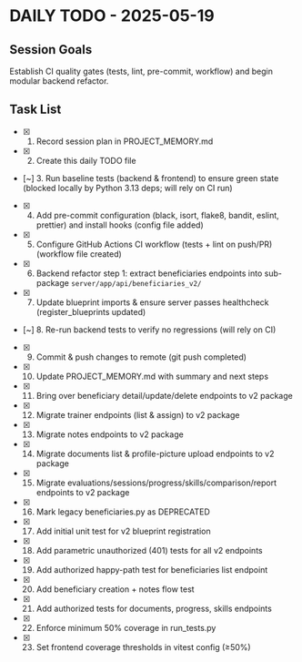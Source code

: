 # DAILY TODO - 2025-05-19

## Session Goals
Establish CI quality gates (tests, lint, pre-commit, workflow) and begin modular backend refactor.

## Task List
- [x] 1. Record session plan in PROJECT_MEMORY.md
- [x] 2. Create this daily TODO file
- [~] 3. Run baseline tests (backend & frontend) to ensure green state (blocked locally by Python 3.13 deps; will rely on CI run)
- [x] 4. Add pre-commit configuration (black, isort, flake8, bandit, eslint, prettier) and install hooks (config file added)
- [x] 5. Configure GitHub Actions CI workflow (tests + lint on push/PR) (workflow file created)
- [x] 6. Backend refactor step 1: extract beneficiaries endpoints into sub-package `server/app/api/beneficiaries_v2/`
- [x] 7. Update blueprint imports & ensure server passes healthcheck (register_blueprints updated)
- [~] 8. Re-run backend tests to verify no regressions (will rely on CI)
- [x] 9. Commit & push changes to remote (git push completed)
- [x] 10. Update PROJECT_MEMORY.md with summary and next steps
- [x] 11. Bring over beneficiary detail/update/delete endpoints to v2 package
- [x] 12. Migrate trainer endpoints (list & assign) to v2 package
- [x] 13. Migrate notes endpoints to v2 package
- [x] 14. Migrate documents list & profile-picture upload endpoints to v2 package
- [x] 15. Migrate evaluations/sessions/progress/skills/comparison/report endpoints to v2 package
- [x] 16. Mark legacy beneficiaries.py as DEPRECATED
- [x] 17. Add initial unit test for v2 blueprint registration
- [x] 18. Add parametric unauthorized (401) tests for all v2 endpoints
- [x] 19. Add authorized happy-path test for beneficiaries list endpoint
- [x] 20. Add beneficiary creation + notes flow test
- [x] 21. Add authorized tests for documents, progress, skills endpoints
- [x] 22. Enforce minimum 50% coverage in run_tests.py
- [x] 23. Set frontend coverage thresholds in vitest config (≥50%) 
